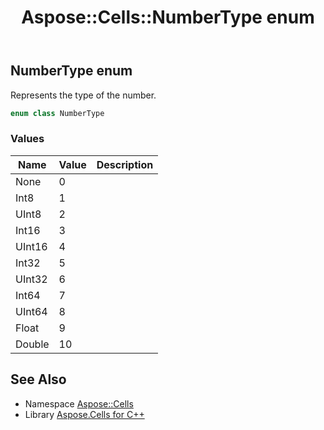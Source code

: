 ﻿---
title: Aspose::Cells::NumberType enum
linktitle: NumberType
second_title: Aspose.Cells for C++ API Reference
description: 'Aspose::Cells::NumberType enum. Represents the type of the number in C++.'
type: docs
weight: 24100
url: /cpp/aspose.cells/numbertype/
---
## NumberType enum


Represents the type of the number.

```cpp
enum class NumberType
```

### Values

| Name | Value | Description |
| --- | --- | --- |
| None | 0 | <br> |
| Int8 | 1 | <br> |
| UInt8 | 2 | <br> |
| Int16 | 3 | <br> |
| UInt16 | 4 | <br> |
| Int32 | 5 | <br> |
| UInt32 | 6 | <br> |
| Int64 | 7 | <br> |
| UInt64 | 8 | <br> |
| Float | 9 | <br> |
| Double | 10 | <br> |

## See Also

* Namespace [Aspose::Cells](../)
* Library [Aspose.Cells for C++](../../)

